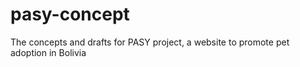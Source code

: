 # pasy-concept
 The concepts and drafts for PASY project, a website to promote pet adoption in Bolivia
